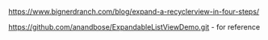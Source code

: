 https://www.bignerdranch.com/blog/expand-a-recyclerview-in-four-steps/

https://github.com/anandbose/ExpandableListViewDemo.git - for reference
